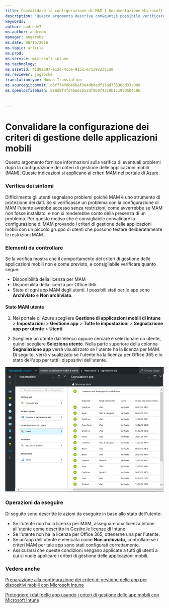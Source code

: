 ```yaml
---
title: Convalidare la configurazione di MAM | Documentazione Microsoft
description: "Questo argomento descrive com&quot;è possibile verificare e convalidare se i criteri di gestione delle applicazioni mobili (MAM) sono configurati correttamente e funzionano come previsto."
keywords: 
author: andredm7
ms.author: andredm
manager: angerobe
ms.date: 08/16/2016
ms.topic: article
ms.prod: 
ms.service: microsoft-intune
ms.technology: 
ms.assetid: 41d82597-e13e-4c3e-9151-e71392236ca0
ms.reviewer: joglocke
translationtype: Human Translation
ms.sourcegitcommit: d6ff74f0b46baf384dbdedf13ad75538dd33a089
ms.openlocfilehash: 080d8f4fd4b6e1b53df860f4319b1c199d504c06


---
```


# <a name="validating-your-mobile-application-management-setup"></a>Convalidare la configurazione dei criteri di gestione delle applicazioni mobili

Questo argomento fornisce informazioni sulla verifica di eventuali problemi dopo la configurazione dei criteri di gestione delle applicazioni mobili (MAM). Queste indicazioni si applicano ai criteri MAM nel portale di Azure.

### <a name="checking-for-symptoms"></a>Verifica dei sintomi
Difficilmente gli utenti segnalano problemi poiché MAM è uno strumento di protezione dei dati. Se si verificasse un problema con la configurazione di MAM l'utente avrebbe accesso senza restrizioni, come avverrebbe se MAM non fosse installato, e non si renderebbe conto della presenza di un problema. Per questo motivo che è consigliabile convalidare la configurazione di MAM provando i criteri di gestione delle applicazioni mobili con un piccolo gruppo di utenti che possono testare deliberatamente le restrizioni MAM.


### <a name="what-to-check"></a>Elementi da controllare

Se la verifica mostra che il comportamento dei criteri di gestione delle applicazioni mobili non è come previsto, è consigliabile verificare quanto segue:

- Disponibilità della licenza per MAM
- Disponibilità della licenza per Office 365
- Stato di ogni app MAM degli utenti. I possibili stati per le app sono **Archiviato** e **Non archiviato**.

#### <a name="user-mam-status"></a>Stato MAM utente
1. Nel portale di Azure scegliere **Gestione di applicazioni mobili di Intune** > **Impostazioni** > **Gestione app** > **Tutte le impostazioni** > **Segnalazione app per utente** > **Utenti**.

2. Scegliere un utente dall'elenco oppure cercare e selezionare un utente, quindi scegliere **Seleziona utente**. Nella parte superiore della colonna **Segnalazione app** verrà visualizzato se l'utente ha la licenza per MAM. Di seguito, verrà visualizzato se l'utente ha la licenza per Office 365 e lo stato dell'app per tutti i dispositivi dell'utente.

![Stato dell'app per MAM](..\media\ts-mam-user-apps.png)

### <a name="what-to-do"></a>Operazioni da eseguire
Di seguito sono descritte le azioni da eseguire in base allo stato dell'utente:

- Se l'utente non ha la licenza per MAM, assegnare una licenza Intune all'utente come descritto in [Gestire le licenze di Intune](..\get-started\start-with-a-paid-subscription-to-microsoft-intune.md).
- Se l'utente non ha la licenza per Office 365, ottenerne una per l'utente.
- Se un'app dell'utente è elencata come **Non archiviato**, controllare se i criteri MAM per tale app sono stati configurati correttamente.
- Assicurarsi che queste condizioni vengano applicate a tutti gli utenti a cui si vuole applicare i criteri di gestione delle applicazioni mobili.

### <a name="see-also"></a>Vedere anche
[Preparazione alla configurazione dei criteri di gestione delle app per dispositivi mobili con Microsoft Intune](..\deploy-use\get-ready-to-configure-mobile-app-management-policies-with-microsoft-intune.md)

[Proteggere i dati delle app usando i criteri di gestione delle app mobili con Microsoft Intune](..\deploy-use\protect-app-data-using-mobile-app-management-policies-with-microsoft-intune.md)



<!--HONumber=Dec16_HO2-->


